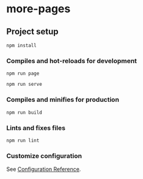 # more-pages

## Project setup
```
npm install
```

### Compiles and hot-reloads for development
```
npm run page

npm run serve
```

### Compiles and minifies for production
```
npm run build
```

### Lints and fixes files
```
npm run lint
```

### Customize configuration
See [Configuration Reference](https://cli.vuejs.org/config/).
